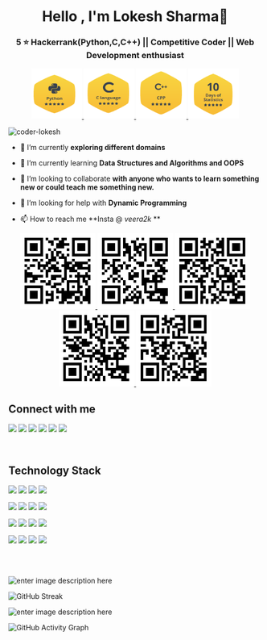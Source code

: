 <h1 align="center">Hello , I'm Lokesh Sharma👋</h1>
<h3 align="center"> 5 ⭐ Hackerrank(Python,C,C++) || Competitive Coder || Web Development enthusiast</h3>


 <p align="center">
  <a href="https://www.hackerrank.com/veerasharma0000">
     <img src="python.png" alt="Logo" width="100" height="100">
     <img src="c.png" alt="Logo" width="100" height="100">
     <img src="mycpp.png" alt="Logo" width="100" height="100">
     <img src="days_10.png" alt="Logo" width="100" height="100">

  </a></p>

<p align="left"> <img src="https://komarev.com/ghpvc/?username=coder-lokesh&label=Profile%20views&color=0e75b6&style=flat" alt="coder-lokesh" /> </p>

- 🔭 I’m currently **exploring different domains**

- 🌱 I’m currently learning **Data Structures and Algorithms and OOPS**

- 👯 I’m looking to collaborate **with anyone who wants to learn something new or could teach me something new.**

- 🤝 I’m looking for help with **Dynamic Programming**

- 📫 How to reach me **Insta @ _veera2k_ **

<p align="center">
  <a href="https://github.com/coder-lokesh/coder-lokesh">
    <img src="my.png" alt="Logo" width="150" height="150">
    <img src="ElectroCode.png" alt="Logo" width="150" height="150">
    <img src="electrocode (1).png" alt="Logo" width="150" height="150">
    <img src="Encounter-Education.png" alt="Logo" width="150" height="150">
   <img src="medicube.png" alt="Logo" width="150" height="150"> 
  </a></p>
  


## Connect with **me**

[<img height="30" src="https://cdn.icon-icons.com/icons2/2530/PNG/512/twitter_button_icon_151835.png" />](https://twitter.com/lokeshs97047988)
[<img height="30" src="https://cdn.icon-icons.com/icons2/2530/PNG/512/instagram_button_icon_151849.png" />](https://www.instagram.com/_veera2k_)
[<img height="30" src="https://cdn.icon-icons.com/icons2/2530/PNG/512/gmail_button_icon_151848.png" />](mailto:sharma.lokesh.222001@gmail.com)
[<img height="30" src="https://cdn.icon-icons.com/icons2/2530/PNG/512/linkedin_button_icon_151847.png" />](https://www.linkedin.com/in/lokesh-sharma-908857193/)
[<img height="30" src="https://cdn.icon-icons.com/icons2/2530/PNG/512/hackerrank_button_icon_151894.png" />](https://www.hackerrank.com/veerasharma0000/)
[<img height="30" src="https://cdn.icon-icons.com/icons2/2530/PNG/512/codechef_button_icon_151902.png" />](https://www.codechef.com/users/coder_lokesh)

<br />

## **Technology Stack**


<code><a href="https://www.python.org/" target="_blank"><img height="50" src="https://www.vectorlogo.zone/logos/python/python-ar21.svg"></a></code>
<code><a href="https://www.r-project.org/" target="_blank"><img height="50" src="https://www.vectorlogo.zone/logos/r-project/r-project-ar21.svg"></a></code>
<code><a href="https://www.dart.dev/" target="_blank"><img height="50" src="https://www.vectorlogo.zone/logos/dartlang/dartlang-ar21.svg"></a></code>
<code><a href="https://www.javascript.com/" target="_blank"><img height="50" src="https://www.vectorlogo.zone/logos/javascript/javascript-ar21.svg"></a></code><br>

<code><a href="https://docs.djangoproject.com/" target="_blank"><img height="50" src="https://www.vectorlogo.zone/logos/djangoproject/djangoproject-ar21.svg"></a></code>
<code><a href="https://www.arduino.cc/" target="_blank"><img height="50" src="https://www.vectorlogo.zone/logos/arduino/arduino-ar21.svg"></a></code>
<code><a href="https://git-scm.com/" target="_blank"><img height="50" src="https://www.vectorlogo.zone/logos/git-scm/git-scm-ar21.svg"></a></code>
<code><a href="https://www.raspberrypi.org/" target="_blank"><img height="50" src="https://www.vectorlogo.zone/logos/raspberrypi/raspberrypi-ar21.svg"></a></code>


<code><a href="https://www.html.com/" target="_blank"><img height="50" src="https://www.vectorlogo.zone/logos/w3_html5/w3_html5-ar21.svg"></a></code>
<code><a href="https://w3.org/Style/CSS/" target="_blank"><img height="50" src="https://www.vectorlogo.zone/logos/netlifyapp_watercss/netlifyapp_watercss-ar21.svg"></a></code>
<code><a href="https://www.getbootstrap.com/" target="_blank"><img height="50" src="https://www.vectorlogo.zone/logos/getbootstrap/getbootstrap-ar21.svg"></a></code>
<code><a href="https://www.php.net/" target="_blank"><img height="50" src="https://www.vectorlogo.zone/logos/php/php-ar21.svg"></a></code>

<code><a href="https://www.aws.amazon.com/" target="_blank"><img height="50" src="https://www.vectorlogo.zone/logos/amazon_aws/amazon_aws-ar21.svg"></a></code>
<code><a href="https://docker.com/" target="_blank"><img height="50" src="https://www.vectorlogo.zone/logos/docker/docker-ar21.svg"></a></code>
<code><a href="https://www.flask.palletsprojects.com/" target="_blank"><img height="50" src="https://www.vectorlogo.zone/logos/pocoo_flask/pocoo_flask-ar21.svg"></a></code>
<code><a href="https://www.linux.org/" target="_blank"><img height="50" src="https://www.vectorlogo.zone/logos/linux/linux-ar21.svg"></a></code>

<br/><br/>

![enter image description here](https://github-readme-stats.vercel.app/api?username=coder-lokesh&theme=dark&show_icons=true)

![GitHub Streak](https://github-readme-streak-stats.herokuapp.com/?user=coder-lokesh&theme=dark&count_private=true)

![enter image description here](https://github-readme-stats.vercel.app/api/top-langs?username=coder-lokesh&theme=dark&show_icons=true)

![GitHub Activity Graph](https://activity-graph.herokuapp.com/graph?username=coder-lokesh&theme=github&count_private=true)  


